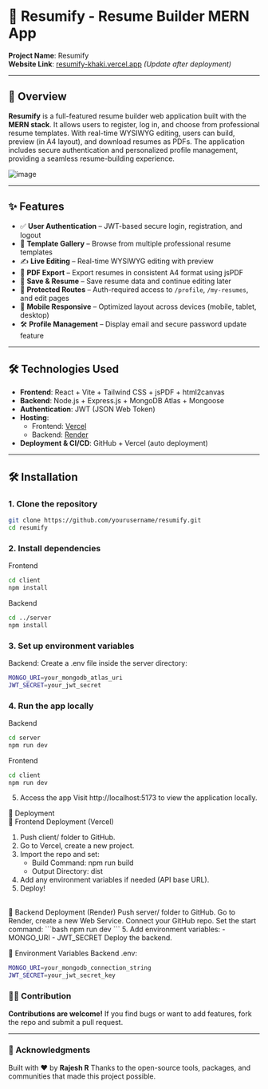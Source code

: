 # 📄 Resumify - Resume Builder MERN App

**Project Name**: Resumify  
**Website Link**: [resumify-khaki.vercel.app](https://resumify-khaki.vercel.app/) *(Update after deployment)*

---

## 🧠 Overview

**Resumify** is a full-featured resume builder web application built with the **MERN stack**. It allows users to register, log in, and choose from professional resume templates. With real-time WYSIWYG editing, users can build, preview (in A4 layout), and download resumes as PDFs. The application includes secure authentication and personalized profile management, providing a seamless resume-building experience.

![image](https://github.com/user-attachments/assets/0a484614-1e98-42c1-a2a0-9bf3d9d79d82)

---

## ✨ Features

- ✅ **User Authentication** – JWT-based secure login, registration, and logout
- 🧩 **Template Gallery** – Browse from multiple professional resume templates
- ✍️ **Live Editing** – Real-time WYSIWYG editing with preview
- 📄 **PDF Export** – Export resumes in consistent A4 format using jsPDF
- 💾 **Save & Resume** – Save resume data and continue editing later
- 🔐 **Protected Routes** – Auth-required access to `/profile`, `/my-resumes`, and edit pages
- 📱 **Mobile Responsive** – Optimized layout across devices (mobile, tablet, desktop)
- 🛠 **Profile Management** – Display email and secure password update feature

---

## 🛠️ Technologies Used

- **Frontend**: React + Vite + Tailwind CSS + jsPDF + html2canvas
- **Backend**: Node.js + Express.js + MongoDB Atlas + Mongoose
- **Authentication**: JWT (JSON Web Token)
- **Hosting**:  
  - Frontend: [Vercel](https://vercel.com/)  
  - Backend: [Render](https://render.com/)
- **Deployment & CI/CD**: GitHub + Vercel (auto deployment)

---

## 🛠️ Installation

### 1. Clone the repository
```bash
git clone https://github.com/yourusername/resumify.git
cd resumify
```
### 2. Install dependencies
Frontend

```bash
cd client
npm install
```
Backend
```bash
cd ../server
npm install
```
### 3. Set up environment variables
Backend: Create a .env file inside the server directory:
```bash
MONGO_URI=your_mongodb_atlas_uri
JWT_SECRET=your_jwt_secret
```
### 4. Run the app locally
Backend
```bash
cd server
npm run dev
```
Frontend
```bash
cd client
npm run dev
```

5. Access the app
Visit http://localhost:5173 to view the application locally.

🚀 Deployment 
<br/>
🔹 Frontend Deployment (Vercel)
1. Push client/ folder to GitHub.
2. Go to Vercel, create a new project.
3. Import the repo and set:
      - Build Command: npm run build
      - Output Directory: dist
4. Add any environment variables if needed (API base URL).
5. Deploy!
<br/>
🔸 Backend Deployment (Render)
Push server/ folder to GitHub.
Go to Render, create a new Web Service.
Connect your GitHub repo.
Set the start command:
```bash
npm run dev
```
5. Add environment variables:
    - MONGO_URI
    - JWT_SECRET
Deploy the backend.

🔐 Environment Variables
Backend .env:
```bash
MONGO_URI=your_mongodb_connection_string
JWT_SECRET=your_jwt_secret_key
```

### 👨‍💻 Contribution

**Contributions are welcome!**
If you find bugs or want to add features, fork the repo and submit a pull request.


---

### 🙌 Acknowledgments

Built with ❤️ by **Rajesh R**
Thanks to the open-source tools, packages, and communities that made this project possible.
